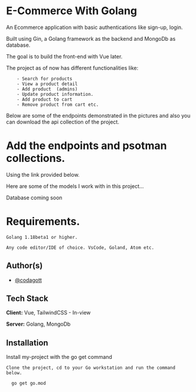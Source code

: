 # E-Commerce With Golang

An Ecommerce application with basic authentications like sign-up, login.

Built using Gin, a Golang framework as the backend and MongoDb as database.

The goal is to build the front-end with Vue later.

The project as of now has different functionalities like:

        - Search for products
        - View a product detail
        - Add product  (admins)
        - Update product information.
        - Add product to cart
        - Remove product from cart etc.

Below are some of the endpoints demonstrated in the pictures and also you can download the api collection of the project.
# Add the endpoints and psotman collections.

Using the link provided below.

Here are some of the models I work with in this project...

Database coming soon


# Requirements.

    Golang 1.18beta1 or higher.

    Any code editor/IDE of choice. VsCode, Goland, Atom etc.


## Author(s)

- [@codagott](https://www.github.com/codagott)


## Tech Stack

**Client:** Vue, TailwindCSS - In-view

**Server:** Golang, MongoDb


## Installation

Install my-project with the go get command

    Clone the project, cd to your Go workstation and run the command below.

```bash
  go get go.mod
```
    